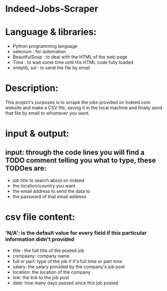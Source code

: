 # Indeed-Jobs-Scraper

# Language & libraries:
* Python programming language
* selenium : for automation 
* BeautifulSoup : to deal with the HTML of the web page
* Time : to wait some time until the HTML code fully loaded  
* smtplib, ssl : to send the file by email 
# Description:
This project's purposes is to scrape the jobs provided on Indeed.com website and make a CSV file, saving it in the local machine and finally send that file by email to whomever you want.

# input & output:
## input: through the code lines you will find a TODO comment telling you what to type, these TODOes are:
* job title to search about on indeed 
* the location/country you want
* the email address to send the data to 
* the passward of that email address
# csv file content:
### 'N/A': is the default value for every field if this particular information didn't provided
* title : the full title of the posted job
* compaany: company name 
* full or part: type of the job if it's full time or part time
* salary: the salary provided by the company's job post 
* location: the location of the company 
* link: the link to the job post 
* date: how many days passed since this job posted 

